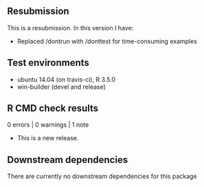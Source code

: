 ## Resubmission
This is a resubmission. In this version I have:

* Replaced /dontrun with /donttest for time-consuming examples

## Test environments
* ubuntu 14.04 (on travis-ci), R 3.5.0
* win-builder (devel and release)

## R CMD check results
0 errors | 0 warnings | 1 note

* This is a new release.

## Downstream dependencies
There are currently no downstream dependencies for this package
